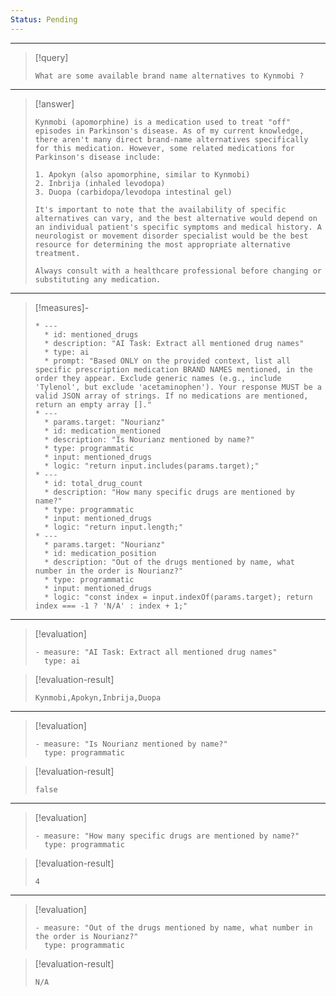 ```yaml
---
Status: Pending
---
```


***

> [!query]
> ```query-text
> What are some available brand name alternatives to Kynmobi ?
> ```

***

> [!answer]
> ```answer-text
> Kynmobi (apomorphine) is a medication used to treat "off" episodes in Parkinson's disease. As of my current knowledge, there aren't many direct brand-name alternatives specifically for this medication. However, some related medications for Parkinson's disease include:
> 
> 1. Apokyn (also apomorphine, similar to Kynmobi)
> 2. Inbrija (inhaled levodopa)
> 3. Duopa (carbidopa/levodopa intestinal gel)
> 
> It's important to note that the availability of specific alternatives can vary, and the best alternative would depend on an individual patient's specific symptoms and medical history. A neurologist or movement disorder specialist would be the best resource for determining the most appropriate alternative treatment.
> 
> Always consult with a healthcare professional before changing or substituting any medication.
> ```

***

> [!measures]-
> ```measures-md
> * ---
>   * id: mentioned_drugs
>   * description: "AI Task: Extract all mentioned drug names"
>   * type: ai
>   * prompt: "Based ONLY on the provided context, list all specific prescription medication BRAND NAMES mentioned, in the order they appear. Exclude generic names (e.g., include 'Tylenol', but exclude 'acetaminophen'). Your response MUST be a valid JSON array of strings. If no medications are mentioned, return an empty array []."
> * ---
>   * params.target: "Nourianz"
>   * id: medication_mentioned
>   * description: "Is Nourianz mentioned by name?"
>   * type: programmatic
>   * input: mentioned_drugs
>   * logic: "return input.includes(params.target);"
> * ---
>   * id: total_drug_count
>   * description: "How many specific drugs are mentioned by name?"
>   * type: programmatic
>   * input: mentioned_drugs
>   * logic: "return input.length;"
> * ---
>   * params.target: "Nourianz"
>   * id: medication_position
>   * description: "Out of the drugs mentioned by name, what number in the order is Nourianz?"
>   * type: programmatic
>   * input: mentioned_drugs
>   * logic: "const index = input.indexOf(params.target); return index === -1 ? 'N/A' : index + 1;"
> ```

***

> [!evaluation]
> ```evaluation-yaml
> - measure: "AI Task: Extract all mentioned drug names"
>   type: ai
> ```

> [!evaluation-result]
> ```evaluation-result-text
> Kynmobi,Apokyn,Inbrija,Duopa
> ```

***

> [!evaluation]
> ```evaluation-yaml
> - measure: "Is Nourianz mentioned by name?"
>   type: programmatic
> ```

> [!evaluation-result]
> ```evaluation-result-text
> false
> ```

***

> [!evaluation]
> ```evaluation-yaml
> - measure: "How many specific drugs are mentioned by name?"
>   type: programmatic
> ```

> [!evaluation-result]
> ```evaluation-result-text
> 4
> ```

***

> [!evaluation]
> ```evaluation-yaml
> - measure: "Out of the drugs mentioned by name, what number in the order is Nourianz?"
>   type: programmatic
> ```

> [!evaluation-result]
> ```evaluation-result-text
> N/A
> ```